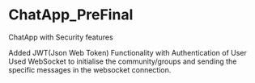 # ChatApp_PreFinal
ChatApp with Security features

Added JWT(Json Web Token) Functionality with Authentication of User
Used WebSocket to initialise the community/groups and sending the specific messages in the websocket connection.
